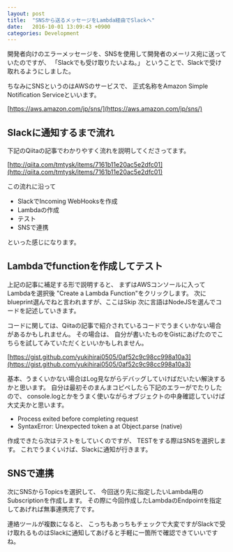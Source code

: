 ```yaml
---
layout: post
title:  "SNSから送るメッセージをLambda経由でSlackへ"
date:   2016-10-01 13:09:43 +0900
categories: Development
---
```


開発者向けのエラーメッセージを、SNSを使用して開発者のメーリス宛に送っていたのですが、
「Slackでも受け取りたいよね。」
ということで、Slackで受け取れるようにしました。

ちなみにSNSというのはAWSのサービスで、
正式名称をAmazon Simple Notification Serviceといいます。

[https://aws.amazon.com/jp/sns/](https://aws.amazon.com/jp/sns/)

## Slackに通知するまで流れ

下記のQiitaの記事でわかりやすく流れを説明してくださってます。

[http://qiita.com/tmtysk/items/7161b11e20ac5e2dfc01](http://qiita.com/tmtysk/items/7161b11e20ac5e2dfc01)

この流れに沿って

- SlackでIncoming WebHooksを作成
- Lambdaの作成
- テスト
- SNSで連携

といった感じになります。

## Lambdaでfunctionを作成してテスト

上記の記事に補足する形で説明すると、
まずはAWSコンソールに入ってLambdaを選択後
"Create a Lambda Function"をクリックします。
次にblueprint選んでねと言われますが、ここはSkip
次に言語はNodeJSを選んでコードを記述していきます。

コードに関しては、Qiitaの記事で紹介されているコードでうまくいかない場合があるかもしれません。
その場合は、
自分が書いたものをGistにあげたのでこちらを試してみていただくといいかもしれません。

[https://gist.github.com/yukihirai0505/0af52c9c98cc998a10a3](https://gist.github.com/yukihirai0505/0af52c9c98cc998a10a3)

基本、うまくいかない場合はLog見ながらデバッグしていけばだいたい解決するかと思います。
自分は最初そのまんまコピペしたら下記のエラーがでたりしたので、
console.logとかをうまく使いながらオブジェクトの中身確認していけば大丈夫かと思います。

- Process exited before completing request
- SyntaxError: Unexpected token a at Object.parse (native)

作成できたら次はテストをしていくのですが、
TESTをする際はSNSを選択します。
これでうまくいけば、Slackに通知が行きます。

## SNSで連携

次にSNSからTopicsを選択して、
今回送り先に指定したいLambda用のSubscriptionを作成します。
その際に今回作成したLambdaのEndpointを指定してあげれば無事連携完了です。

連絡ツールが複数になると、
こっちもあっちもチェックで大変ですがSlackで受け取れるものはSlackに通知してあげると手軽に一箇所で確認できていいですね。
